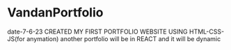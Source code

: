 # VandanPortfolio
date-7-6-23  CREATED MY FIRST PORTFOLIO WEBSITE USING HTML-CSS-JS(for anymation) another portfolio will be in REACT and it will be dynamic
